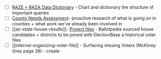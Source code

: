 - [ ] [RAZE + RAZA Data Dictionary](https://docs.google.com/spreadsheets/d/1_4YpmRnj5sYzTH1FBIwCbu_spAHM9rxYYheKRi3lBUs/edit?gid=0#gid=0) - Chart and dictionary the structure of important queries
- [ ] [County Needs Assessment](https://drive.google.com/drive/folders/1JS0TOeTp_mOSISNXmg8z5PBvdDnDXA6Y)- proactive research of what is going on in counties + what work we've already been involved in
- [ ] [[az-state-house-results]]-  [Project files](https://docs.google.com/spreadsheets/d/1WIJV2JhNBl5NofWeVb8PTMeKK_5c3Eg-Prke3iJ8x_M/edit?gid=0#gid=0) - Ballotpedia sourced house candidates + districts to be joined with ElectionBase a historical voter files
- [ ] [[internal-organizing-voter-file]] - Surfacing missing Voters (McKiney Grey page 38) - create
